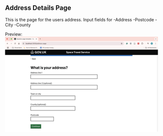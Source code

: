 ## Address Details Page

This is the page for the users address. Input fields for 
-Address
-Postcode
-City
-County

Preview:
![Space travel service address details page design with input fields](Images/Addresspage.png)